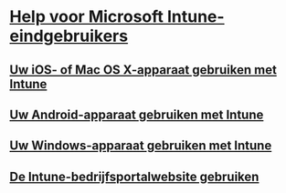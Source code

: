 # [Help voor Microsoft Intune-eindgebruikers]()
## [Uw iOS- of Mac OS X-apparaat gebruiken met Intune](using-your-ios-or-mac-os-x-device-with-intune.md)
## [Uw Android-apparaat gebruiken met Intune](using-your-android-device-with-intune.md)
## [Uw Windows-apparaat gebruiken met Intune](using-your-windows-device-with-intune.md)
## [De Intune-bedrijfsportalwebsite gebruiken](using-the-intune-company-portal-website.md)


<!--HONumber=Jun16_HO4-->


